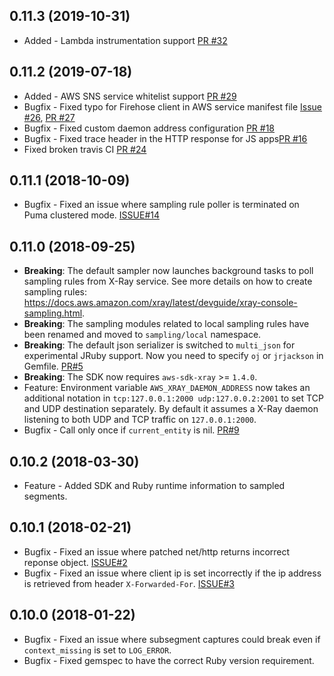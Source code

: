 0.11.3 (2019-10-31)
-------------------
* Added - Lambda instrumentation support [PR #32](https://github.com/aws/aws-xray-sdk-ruby/pull/32)

0.11.2 (2019-07-18)
-------------------
* Added - AWS SNS service whitelist support [PR #29](https://github.com/aws/aws-xray-sdk-ruby/pull/29)
* Bugfix - Fixed typo for Firehose client in AWS service manifest file [Issue #26](https://github.com/aws/aws-xray-sdk-ruby/issues/26), [PR #27](https://github.com/aws/aws-xray-sdk-ruby/pull/27)
* Bugfix - Fixed custom daemon address configuration [PR #18](https://github.com/aws/aws-xray-sdk-ruby/pull/18)
* Bugfix - Fixed trace header in the HTTP response for JS apps[PR #16](https://github.com/aws/aws-xray-sdk-ruby/pull/16)
* Fixed broken travis CI [PR #24](https://github.com/aws/aws-xray-sdk-ruby/pull/24)

0.11.1 (2018-10-09)
-------------------
* Bugfix - Fixed an issue where sampling rule poller is terminated on Puma clustered mode. [ISSUE#14](https://github.com/aws/aws-xray-sdk-ruby/issues/14)

0.11.0 (2018-09-25)
-------------------
* **Breaking**: The default sampler now launches background tasks to poll sampling rules from X-Ray service. See more details on how to create sampling rules: https://docs.aws.amazon.com/xray/latest/devguide/xray-console-sampling.html.
* **Breaking**: The sampling modules related to local sampling rules have been renamed and moved to `sampling/local` namespace.
* **Breaking**: The default json serializer is switched to `multi_json` for experimental JRuby support. Now you need to specify `oj` or `jrjackson` in Gemfile. [PR#5](https://github.com/aws/aws-xray-sdk-ruby/pull/5)
* **Breaking**: The SDK now requires `aws-sdk-xray` >= `1.4.0`.
* Feature: Environment variable `AWS_XRAY_DAEMON_ADDRESS` now takes an additional notation in `tcp:127.0.0.1:2000 udp:127.0.0.2:2001` to set TCP and UDP destination separately. By default it assumes a X-Ray daemon listening to both UDP and TCP traffic on `127.0.0.1:2000`. 
* Bugfix - Call only once if `current_entity` is nil. [PR#9](https://github.com/aws/aws-xray-sdk-ruby/pull/9)

0.10.2 (2018-03-30)
-------------------
* Feature - Added SDK and Ruby runtime information to sampled segments.

0.10.1 (2018-02-21)
-------------------
* Bugfix - Fixed an issue where patched net/http returns incorrect reponse object. [ISSUE#2](https://github.com/aws/aws-xray-sdk-ruby/issues/2)
* Bugfix - Fixed an issue where client ip is set incorrectly if the ip address is retrieved from header `X-Forwarded-For`. [ISSUE#3](https://github.com/aws/aws-xray-sdk-ruby/issues/3)

0.10.0 (2018-01-22)
-------------------
* Bugfix - Fixed an issue where subsegment captures could break even if `context_missing` is set to `LOG_ERROR`.
* Bugfix - Fixed gemspec to have the correct Ruby version requirement.
